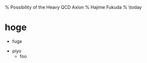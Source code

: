 % Possibility of the Heavy QCD Axion
% Hajime Fukuda
% \today

<!--- pandoc -t beamer -V theme:metropolis -V fontsize:17pt -o presentation.pdf presentation.md -->

# hoge
* fuga
- piyo
    - foo
